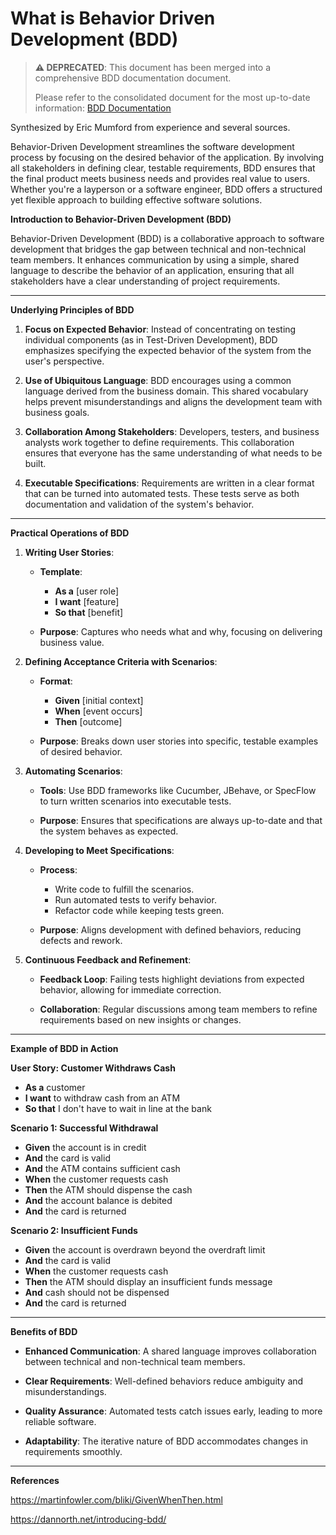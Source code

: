 # What is Behavior Driven Development (BDD)

> **⚠️ DEPRECATED**: This document has been merged into a comprehensive BDD documentation document.
> 
> Please refer to the consolidated document for the most up-to-date information:
> [BDD Documentation](/docs/testing/BddDocumentation.md)

Synthesized by Eric Mumford from experience and several sources.

Behavior-Driven Development streamlines the software development process by focusing on the desired behavior of the application. By involving all stakeholders in defining clear, testable requirements, BDD ensures that the final product meets business needs and provides real value to users. Whether you're a layperson or a software engineer, BDD offers a structured yet flexible approach to building effective software solutions.

**Introduction to Behavior-Driven Development (BDD)**

Behavior-Driven Development (BDD) is a collaborative approach to software development that bridges the gap between technical and non-technical team members. It enhances communication by using a simple, shared language to describe the behavior of an application, ensuring that all stakeholders have a clear understanding of project requirements.

---

**Underlying Principles of BDD**

1. **Focus on Expected Behavior**: Instead of concentrating on testing individual components (as in Test-Driven Development), BDD emphasizes specifying the expected behavior of the system from the user's perspective.

2. **Use of Ubiquitous Language**: BDD encourages using a common language derived from the business domain. This shared vocabulary helps prevent misunderstandings and aligns the development team with business goals.

3. **Collaboration Among Stakeholders**: Developers, testers, and business analysts work together to define requirements. This collaboration ensures that everyone has the same understanding of what needs to be built.

4. **Executable Specifications**: Requirements are written in a clear format that can be turned into automated tests. These tests serve as both documentation and validation of the system's behavior.

---

**Practical Operations of BDD**

1. **Writing User Stories**:

   - **Template**:
     - **As a** [user role]
     - **I want** [feature]
     - **So that** [benefit]

   - **Purpose**: Captures who needs what and why, focusing on delivering business value.

2. **Defining Acceptance Criteria with Scenarios**:

   - **Format**:
     - **Given** [initial context]
     - **When** [event occurs]
     - **Then** [outcome]

   - **Purpose**: Breaks down user stories into specific, testable examples of desired behavior.

3. **Automating Scenarios**:

   - **Tools**: Use BDD frameworks like Cucumber, JBehave, or SpecFlow to turn written scenarios into executable tests.

   - **Purpose**: Ensures that specifications are always up-to-date and that the system behaves as expected.

4. **Developing to Meet Specifications**:

   - **Process**:
     - Write code to fulfill the scenarios.
     - Run automated tests to verify behavior.
     - Refactor code while keeping tests green.

   - **Purpose**: Aligns development with defined behaviors, reducing defects and rework.

5. **Continuous Feedback and Refinement**:

   - **Feedback Loop**: Failing tests highlight deviations from expected behavior, allowing for immediate correction.

   - **Collaboration**: Regular discussions among team members to refine requirements based on new insights or changes.

---

**Example of BDD in Action**


**User Story: Customer Withdraws Cash**

- **As a** customer
- **I want** to withdraw cash from an ATM
- **So that** I don't have to wait in line at the bank

**Scenario 1: Successful Withdrawal**

- **Given** the account is in credit
- **And** the card is valid
- **And** the ATM contains sufficient cash
- **When** the customer requests cash
- **Then** the ATM should dispense the cash
- **And** the account balance is debited
- **And** the card is returned

**Scenario 2: Insufficient Funds**

- **Given** the account is overdrawn beyond the overdraft limit
- **And** the card is valid
- **When** the customer requests cash
- **Then** the ATM should display an insufficient funds message
- **And** cash should not be dispensed
- **And** the card is returned


---

**Benefits of BDD**

- **Enhanced Communication**: A shared language improves collaboration between technical and non-technical team members.

- **Clear Requirements**: Well-defined behaviors reduce ambiguity and misunderstandings.

- **Quality Assurance**: Automated tests catch issues early, leading to more reliable software.

- **Adaptability**: The iterative nature of BDD accommodates changes in requirements smoothly.

---

**References**

https://martinfowler.com/bliki/GivenWhenThen.html

https://dannorth.net/introducing-bdd/
